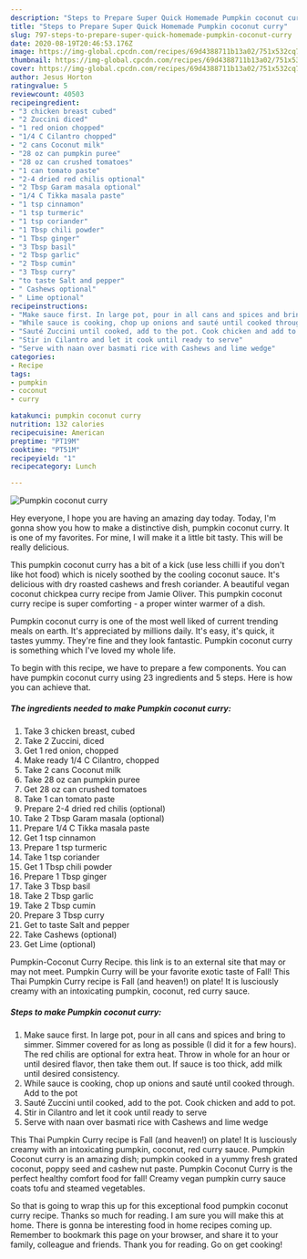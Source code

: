 ```yaml
---
description: "Steps to Prepare Super Quick Homemade Pumpkin coconut curry"
title: "Steps to Prepare Super Quick Homemade Pumpkin coconut curry"
slug: 797-steps-to-prepare-super-quick-homemade-pumpkin-coconut-curry
date: 2020-08-19T20:46:53.176Z
image: https://img-global.cpcdn.com/recipes/69d4388711b13a02/751x532cq70/pumpkin-coconut-curry-recipe-main-photo.jpg
thumbnail: https://img-global.cpcdn.com/recipes/69d4388711b13a02/751x532cq70/pumpkin-coconut-curry-recipe-main-photo.jpg
cover: https://img-global.cpcdn.com/recipes/69d4388711b13a02/751x532cq70/pumpkin-coconut-curry-recipe-main-photo.jpg
author: Jesus Horton
ratingvalue: 5
reviewcount: 40503
recipeingredient:
- "3 chicken breast cubed"
- "2 Zuccini diced"
- "1 red onion chopped"
- "1/4 C Cilantro chopped"
- "2 cans Coconut milk"
- "28 oz can pumpkin puree"
- "28 oz can crushed tomatoes"
- "1 can tomato paste"
- "2-4 dried red chilis optional"
- "2 Tbsp Garam masala optional"
- "1/4 C Tikka masala paste"
- "1 tsp cinnamon"
- "1 tsp turmeric"
- "1 tsp coriander"
- "1 Tbsp chili powder"
- "1 Tbsp ginger"
- "3 Tbsp basil"
- "2 Tbsp garlic"
- "2 Tbsp cumin"
- "3 Tbsp curry"
- "to taste Salt and pepper"
- " Cashews optional"
- " Lime optional"
recipeinstructions:
- "Make sauce first. In large pot, pour in all cans and spices and bring to simmer. Simmer covered for as long as possible (I did it for a few hours). The red chilis are optional for extra heat. Throw in whole for an hour or until desired flavor, then take them out. If sauce is too thick, add milk until desired consistency."
- "While sauce is cooking, chop up onions and sauté until cooked through. Add to the pot"
- "Sauté Zuccini until cooked, add to the pot. Cook chicken and add to pot."
- "Stir in Cilantro and let it cook until ready to serve"
- "Serve with naan over basmati rice with Cashews and lime wedge"
categories:
- Recipe
tags:
- pumpkin
- coconut
- curry

katakunci: pumpkin coconut curry 
nutrition: 132 calories
recipecuisine: American
preptime: "PT19M"
cooktime: "PT51M"
recipeyield: "1"
recipecategory: Lunch

---
```



![Pumpkin coconut curry](https://img-global.cpcdn.com/recipes/69d4388711b13a02/751x532cq70/pumpkin-coconut-curry-recipe-main-photo.jpg)

Hey everyone, I hope you are having an amazing day today. Today, I'm gonna show you how to make a distinctive dish, pumpkin coconut curry. It is one of my favorites. For mine, I will make it a little bit tasty. This will be really delicious.

This pumpkin coconut curry has a bit of a kick (use less chilli if you don&#39;t like hot food) which is nicely soothed by the cooling coconut sauce. It&#39;s delicious with dry roasted cashews and fresh coriander. A beautiful vegan coconut chickpea curry recipe from Jamie Oliver. This pumpkin coconut curry recipe is super comforting - a proper winter warmer of a dish.

Pumpkin coconut curry is one of the most well liked of current trending meals on earth. It's appreciated by millions daily. It's easy, it's quick, it tastes yummy. They're fine and they look fantastic. Pumpkin coconut curry is something which I've loved my whole life.


To begin with this recipe, we have to prepare a few components. You can have pumpkin coconut curry using 23 ingredients and 5 steps. Here is how you can achieve that.

<!--inarticleads1-->

##### The ingredients needed to make Pumpkin coconut curry:

1. Take 3 chicken breast, cubed
1. Take 2 Zuccini, diced
1. Get 1 red onion, chopped
1. Make ready 1/4 C Cilantro, chopped
1. Take 2 cans Coconut milk
1. Take 28 oz can pumpkin puree
1. Get 28 oz can crushed tomatoes
1. Take 1 can tomato paste
1. Prepare 2-4 dried red chilis (optional)
1. Take 2 Tbsp Garam masala (optional)
1. Prepare 1/4 C Tikka masala paste
1. Get 1 tsp cinnamon
1. Prepare 1 tsp turmeric
1. Take 1 tsp coriander
1. Get 1 Tbsp chili powder
1. Prepare 1 Tbsp ginger
1. Take 3 Tbsp basil
1. Take 2 Tbsp garlic
1. Take 2 Tbsp cumin
1. Prepare 3 Tbsp curry
1. Get to taste Salt and pepper
1. Take  Cashews (optional)
1. Get  Lime (optional)


Pumpkin-Coconut Curry Recipe. this link is to an external site that may or may not meet. Pumpkin Curry will be your favorite exotic taste of Fall! This Thai Pumpkin Curry recipe is Fall (and heaven!) on plate! It is lusciously creamy with an intoxicating pumpkin, coconut, red curry sauce. 

<!--inarticleads2-->

##### Steps to make Pumpkin coconut curry:

1. Make sauce first. In large pot, pour in all cans and spices and bring to simmer. Simmer covered for as long as possible (I did it for a few hours). The red chilis are optional for extra heat. Throw in whole for an hour or until desired flavor, then take them out. If sauce is too thick, add milk until desired consistency.
1. While sauce is cooking, chop up onions and sauté until cooked through. Add to the pot
1. Sauté Zuccini until cooked, add to the pot. Cook chicken and add to pot.
1. Stir in Cilantro and let it cook until ready to serve
1. Serve with naan over basmati rice with Cashews and lime wedge


This Thai Pumpkin Curry recipe is Fall (and heaven!) on plate! It is lusciously creamy with an intoxicating pumpkin, coconut, red curry sauce. Pumpkin Coconut curry is an amazing dish; pumpkin cooked in a yummy fresh grated coconut, poppy seed and cashew nut paste. Pumpkin Coconut Curry is the perfect healthy comfort food for fall! Creamy vegan pumpkin curry sauce coats tofu and steamed vegetables. 

So that is going to wrap this up for this exceptional food pumpkin coconut curry recipe. Thanks so much for reading. I am sure you will make this at home. There is gonna be interesting food in home recipes coming up. Remember to bookmark this page on your browser, and share it to your family, colleague and friends. Thank you for reading. Go on get cooking!

